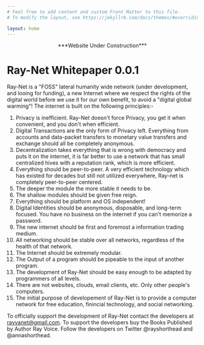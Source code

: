 ```yaml
---
# Feel free to add content and custom Front Matter to this file.
# To modify the layout, see https://jekyllrb.com/docs/themes/#overriding-theme-defaults

layout: home
---
```


<center>***Website Under Construction***</center>

# Ray-Net Whitepaper 0.0.1
Ray-Net is a "FOSS" lateral humanity wide network (under development, and looing for funding), a new Internet where we respect the rights of the digital world before we use it for our own benefit, to avoid a "digital global warming"! The internet is built on the following principles:-
1. Privacy is inefficient. Ray-Net doesn't force Privacy, you get it when convenient, and you don't when efficient.
2. Digital Transactions are the only form of Privacy left. Everything from accounts and data-packet transfers to monetary value transfers and exchange should all be completely anonymous.
3. Decentralization takes everything that is wrong with democracy and puts it on the internet, it is far better to use a network that has small centralized hives with a reputation rank, which is more efficient.
4. Everything should be peer-to-peer. A very efficient technology which has existed for decades but still not utilized everywhere, Ray-net is completely peer-to-peer centered.
5. The deeper the module the more stable it needs to be.
6. The shallow modules should be given free reign.
7. Everything should be platform and OS independent!
8. Digital Identities should be anonymous, disposable, and long-term focused. You have no business on the internet if you can't memorize a password.
9. The new internet should be first and foremost a information trading medium.
10. All networking should be stable over all networks, regardless of the health of that network.
11. The Internet should be extremely modular.
12. The Output of a program should be pipeable to the input of another program.
13. The development of Ray-Net should be easy enough to be adapted by programmers of all levels.
14. There are not websites, clouds, email clients, etc. Only other people's computers.
15. The initial purpose of developement of Ray-Net is to provide a computer network for free education, finincial technology, and social networking.

To officially support the development of Ray-Net contact the developers at rayvanet@gmail.com.
To support the developers buy the Books Published by Author Ray Voice.
Follow the developers on Twitter @rayshorthead and @annashorthead.


